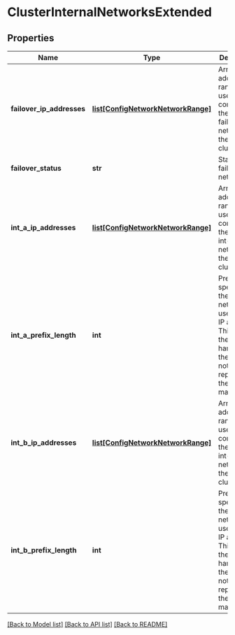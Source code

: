 # ClusterInternalNetworksExtended

## Properties
Name | Type | Description | Notes
------------ | ------------- | ------------- | -------------
**failover_ip_addresses** | [**list[ConfigNetworkNetworkRange]**](ConfigNetworkNetworkRange.md) | Array of IP address ranges to be used to configure the internal failover network of the OneFS cluster. | [optional] 
**failover_status** | **str** | Status of failover network. | [optional] 
**int_a_ip_addresses** | [**list[ConfigNetworkNetworkRange]**](ConfigNetworkNetworkRange.md) | Array of IP address ranges to be used to configure the internal int-a network of the OneFS cluster. | [optional] 
**int_a_prefix_length** | **int** | Prefixlen specifies the length of network bits used in an IP address. This field is the right-hand part of the CIDR notation representing the subnet mask. | [optional] 
**int_b_ip_addresses** | [**list[ConfigNetworkNetworkRange]**](ConfigNetworkNetworkRange.md) | Array of IP address ranges to be used to configure the internal int-b network of the OneFS cluster. | [optional] 
**int_b_prefix_length** | **int** | Prefixlen specifies the length of network bits used in an IP address. This field is the right-hand part of the CIDR notation representing the subnet mask. | [optional] 

[[Back to Model list]](../README.md#documentation-for-models) [[Back to API list]](../README.md#documentation-for-api-endpoints) [[Back to README]](../README.md)


